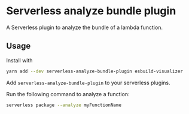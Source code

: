 # Serverless analyze bundle plugin

A Serverless plugin to analyze the bundle of a lambda function.

## Usage

Install with

```bash
yarn add --dev serverless-analyze-bundle-plugin esbuild-visualizer
```

Add `serverless-analyze-bundle-plugin` to your serverless plugins.

Run the following command to analyze a function:

```bash
serverless package --analyze myFunctionName
```
